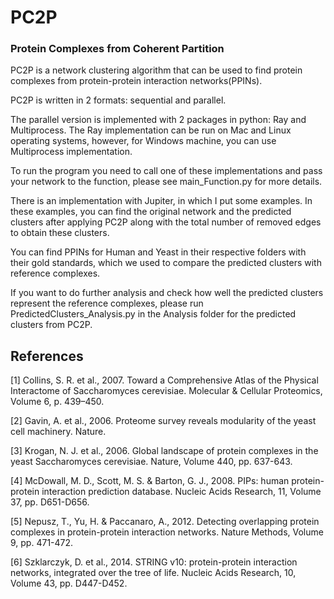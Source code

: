 # PC2P 

### Protein Complexes from Coherent Partition


PC2P is a network clustering algorithm that can be used to find protein complexes from protein-protein interaction networks(PPINs).

PC2P is written in 2 formats: sequential and parallel.

The parallel version is implemented with 2 packages in python: Ray and Multiprocess. The Ray implementation can be run on Mac and Linux operating systems, however, for Windows machine, you can use Multiprocess implementation.

To run the program you need to call one of these implementations and pass your network to the function, please see main_Function.py for more details.

There is an implementation with Jupiter, in which I put some examples. In these examples, you can find the original network and the predicted clusters after applying PC2P along with the total number of removed edges to obtain these clusters. 

You can find PPINs for Human and Yeast in their respective folders with their gold standards, which we used to compare the predicted clusters with reference complexes.

If you want to do further analysis and check how well the predicted clusters represent the reference complexes, please run PredictedClusters_Analysis.py in the Analysis folder for the predicted clusters from PC2P.



## References

[1] Collins, S. R. et al., 2007. Toward a Comprehensive Atlas of the Physical Interactome of Saccharomyces cerevisiae. Molecular & Cellular Proteomics, Volume 6, p. 439–450.

[2] Gavin, A. et al., 2006. Proteome survey reveals modularity of the yeast cell machinery. Nature.

[3] Krogan, N. J. et al., 2006. Global landscape of protein complexes in the yeast Saccharomyces cerevisiae. Nature, Volume 440, pp. 637-643.

[4] McDowall, M. D., Scott, M. S. & Barton, G. J., 2008. PIPs: human protein-protein interaction prediction database. Nucleic Acids Research, 11, Volume 37, pp. D651-D656.

[5] Nepusz, T., Yu, H. & Paccanaro, A., 2012. Detecting overlapping protein complexes in protein-protein interaction networks. Nature Methods, Volume 9, pp. 471-472.

[6] Szklarczyk, D. et al., 2014. STRING v10: protein-protein interaction networks, integrated over the tree of life. Nucleic Acids Research, 10, Volume 43, pp. D447-D452.




